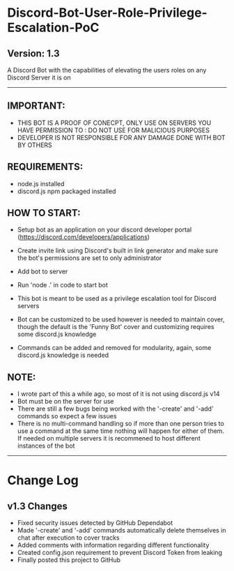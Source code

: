 # Discord-Bot-User-Role-Privilege-Escalation-PoC
## Version: 1.3
A Discord Bot with the capabilities of elevating the users roles on any Discord Server it is on

---
 ## IMPORTANT: 
 * THIS BOT IS A PROOF OF CONECPT, ONLY USE ON SERVERS YOU HAVE PERMISSION TO : DO NOT USE FOR MALICIOUS PURPOSES
 * DEVELOPER IS NOT RESPONSIBLE FOR ANY DAMAGE DONE WITH BOT BY OTHERS

 ## REQUIREMENTS:
 * node.js installed
 * discord.js npm packaged installed

 ## HOW TO START:
 * Setup bot as an application on your discord developer portal (https://discord.com/developers/applications)
 * Create invite link using Discord's built in link generator and make sure the bot's permissions are set to only administrator 
 * Add bot to server
 * Run 'node .' in code to start bot
 
 * This bot is meant to be used as a privilege escalation tool for Discord servers
 * Bot can be customized to be used however is needed to maintain cover, though the default is the 'Funny Bot' cover 
 and customizing requires some discord.js knowledge
 * Commands can be added and removed for modularity, again, some discord.js knowledge is needed
 
 ## NOTE:
 * I wrote part of this a while ago, so most of it is not using discord.js v14
 * Bot must be on the server for use
 * There are still a few bugs being worked with the '-create' and '-add' commands so expect a few issues
 * There is no multi-command handling so if more than one person tries to use a command at the same time nothing will happen for either of them.
 If needed on multiple servers it is recommened to host different instances of the bot

---
# Change Log

## v1.3 Changes
* Fixed security issues detected by GitHub Dependabot
* Made '-create' and '-add' commands automatically delete themselves in chat after execution to cover tracks
* Added comments with information regarding different functionality
* Created config.json requirement to prevent Discord Token from leaking
* Finally posted this project to GitHub

